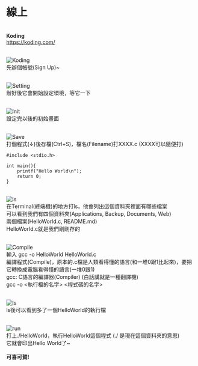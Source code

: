 # 線上

<br />**Koding**
<br />https://koding.com/

<br />![Koding](http://i.imgur.com/llkyl8u.png)
<br />先辦個帳號(Sign Up)~

<br />![Setting](http://i.imgur.com/A5g2AVr.png)
<br />辦好後它會開始設定環境，等它一下

<br />![Init](http://i.imgur.com/n15hatK.png)
<br />設定完以後的初始畫面

<br />![Save](http://i.imgur.com/3y2KF48.png)
<br />打個程式(↓)後存檔(Ctrl+S)，檔名(Filename)打XXXX.c (XXXX可以隨便打)
<br />
```
#include <stdio.h>

int main(){
    printf("Hello World\n");
    return 0;
}
```

<br />![ls](http://i.imgur.com/VOjBbcH.png)
<br />在Terminal(終端機)的地方打ls，他會列出這個資料夾裡面有哪些檔案
<br />可以看到我們有四個資料夾(Applications, Backup, Documents, Web)
<br />兩個檔案(HelloWorld.c, README.md)
<br />HelloWorld.c就是我們剛剛存的

<br />![Compile](http://i.imgur.com/9nL5KIO.png)
<br />輸入 gcc -o HelloWorld HelloWorld.c
<br />編譯程式(Compile)，原本的.c檔是人類看得懂的語言(和一堆0跟1比起來)，要把它轉換成電腦看得懂的語言(一堆0跟1)
<br />gcc: C語言的編譯器(Compiler) (白話講就是一種翻譯機)
<br />gcc -o <執行檔的名字> <程式碼的名字>

<br />![ls](http://i.imgur.com/Ibm2rMg.png)
<br />ls後可以看到多了一個HelloWorld的執行檔

<br />![run](http://i.imgur.com/b8eNSho.png)
<br />打上./HelloWorld，執行HelloWorld這個程式 (./ 是現在這個資料夾的意思)
<br />它就會印出Hello World了~
<br />
<br />**可喜可賀!**
